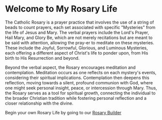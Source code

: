 # Welcome to My Rosary Life

The Catholic Rosary is a prayer practice that involves the use of a string of beads to count prayers, each set associated with specific "Mysteries" from the life of Jesus and Mary. The verbal prayers include the Lord's Prayer, Hail Mary, and Glory Be, which are not merely recitations but are meant to be said with attention, allowing the pray-er to meditate on these mysteries. These include the Joyful, Sorrowful, Glorious, and Luminous Mysteries, each offering a different aspect of Christ's life to ponder upon, from His birth to His Resurrection and beyond.

Beyond the verbal aspect, the Rosary encourages meditation and contemplation. Meditation occurs as one reflects on each mystery's events, considering their spiritual implications. Contemplation then deepens this reflection, moving towards a silent, profound communion with God, where one might seek personal insight, peace, or intercession through Mary. Thus, the Rosary serves as a tool for spiritual growth, connecting the individual to the broader Christian tradition while fostering personal reflection and a closer relationship with the divine.

Begin your own Rosary Life by going to our [Rosary Builder](/rosary-builder)
